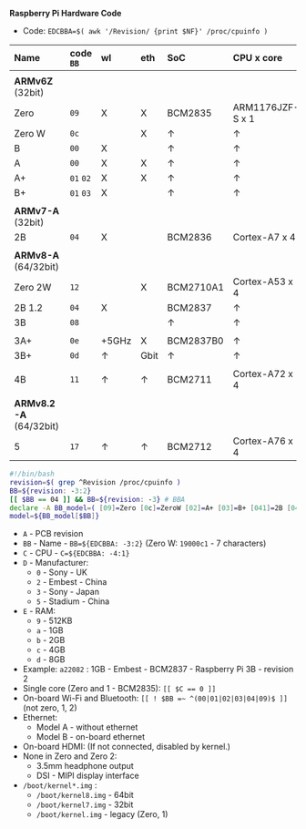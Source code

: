 **Raspberry Pi Hardware Code**

- Code: `EDCBBA=$( awk '/Revision/ {print $NF}' /proc/cpuinfo )`


| Name    | code `BB` |  wl   |  eth   | SoC       | CPU x core       | GHz      | code `C` |
|:--------|:----------|:------|:-------|:----------|:-----------------|:---------|:---------|
|         |           |       |        |           |                  |          |          |
| **ARMv6Z** (32bit)                                                                        |
| Zero    | `09`      | X     | X      | BCM2835   | ARM1176JZF-S x 1 | 1        | `0`      |
| Zero W  | `0c`      |       | X      | ↑         | ↑                | ↑        | ↑        |
| B       | `00`      | X     |        | ↑         | ↑                | 0.7      | ↑        |
| A       | `00`      | X     | X      | ↑         | ↑                | ↑        | ↑        |
| A+      | `01` `02` | X     | X      | ↑         | ↑                | ↑        | ↑        |
| B+      | `01` `03` | X     |        | ↑         | ↑                | ↑        | ↑        |
|         |           |       |        |           |                  |          |          |
| **ARMv7-A** (32bit)                                                                       |
| 2B      | `04`      | X     |        | BCM2836   | Cortex-A7 x 4    | 0.9      | `1`      |
|         |           |       |        |           |                  |          |          |
| **ARMv8-A** (64/32bit)                                                                    |
| Zero 2W | `12`      |       | X      | BCM2710A1 | Cortex-A53 x 4   | 1        | `2`      |
| 2B 1.2  | `04`      | X     |        | BCM2837   | ↑                | 0.9      | ↑        |
| 3B      | `08`      |       |        | ↑         | ↑                | 1.2      | ↑        |
|         |           |       |        |           |                  |          |          |
| 3A+     | `0e`      | +5GHz | X      | BCM2837B0 | ↑                | 1.4      | ↑        |
| 3B+     | `0d`      | ↑     | Gbit   | ↑         | ↑                | ↑        | ↑        |
|         |           |       |        |           |                  |          |          |
| 4B      | `11`      | ↑     | ↑      | BCM2711   | Cortex-A72 x 4   | 1.5/1.8  | `3`      |
|         |           |       |        |           |                  |          |          |
| **ARMv8.2-A** (64/32bit)                                                                  |
| 5       | `17`      | ↑     | ↑      | BCM2712   | Cortex-A76 x 4   | 2.4      | `4`      |
```sh
#!/bin/bash
revision=$( grep ^Revision /proc/cpuinfo )
BB=${revision: -3:2}
[[ $BB == 04 ]] && BB=${revision: -3} # BBA
declare -A BB_model=( [09]=Zero [0c]=ZeroW [02]=A+ [03]=B+ [041]=2B [042]=2B1.2 [08]=3B [0d]=3B+ [0e]=3A+ [12]=Zero2W [11]=4B [17]=5 )
model=${BB_model[$BB]}
```

- `A` - PCB revision
- `BB` - Name - `BB=${EDCBBA: -3:2}` (Zero W: `19000c1` - 7 characters)
- `C` - CPU - `C=${EDCBBA: -4:1}`
- `D` - Manufacturer:
	- `0` - Sony - UK
	- `2` - Embest - China
	- `3` - Sony - Japan
	- `5` - Stadium - China
- `E` - RAM:
	- `9` - 512KB
	- `a` - 1GB
	- `b` - 2GB
	- `c` - 4GB
	- `d` - 8GB
- Example: `a22082` : 1GB - Embest - BCM2837 - Raspberry Pi 3B - revision 2
- Single core (Zero and 1 - BCM2835): `[[ $C == 0 ]]`
- On-board Wi-Fi and Bluetooth: `[[ ! $BB =~ ^(00|01|02|03|04|09)$ ]]` (not zero, 1, 2)
- Ethernet:
	- Model A - without ethernet
	- Model B - on-board ethernet
- On-board HDMI: (If not connected, disabled by kernel.)
- None in Zero and Zero 2:
	- 3.5mm headphone output
	- DSI - MIPI display interface
- `/boot/kernel*.img` :
	- `/boot/kernel8.img` - 64bit
	- `/boot/kernel7.img` - 32bit
	- `/boot/kernel.img` - legacy (Zero, 1)
